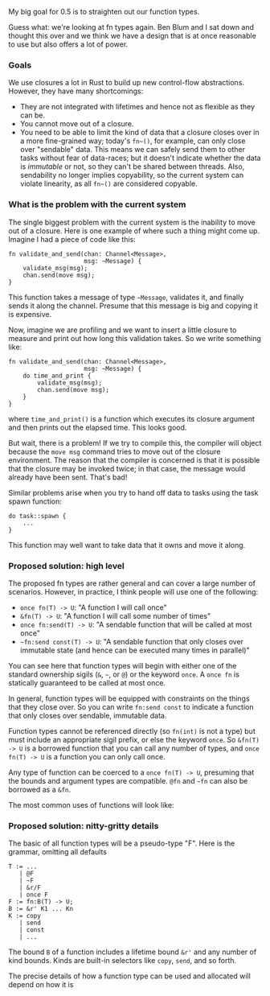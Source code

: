 My big goal for 0.5 is to straighten out our function types.



Guess what: we're looking at fn types again.  Ben Blum and I sat down
and thought this over and we think we have a design that is at once
reasonable to use but also offers a lot of power.

### Goals

We use closures a lot in Rust to build up new control-flow
abstractions.  However, they have many shortcomings:

- They are not integrated with lifetimes and hence not as flexible as
  they can be.
- You cannot move out of a closure.
- You need to be able to limit the kind of data that a closure closes
  over in a more fine-grained way; today's `fn~()`, for example, can
  only close over "sendable" data.  This means we can safely send them
  to other tasks without fear of data-races; but it doesn't indicate
  whether the data is *immutable* or not, so they can't be shared
  between threads.  Also, sendability no longer implies copyability,
  so the current system can violate linearity, as all `fn~()` are
  considered copyable.

### What is the problem with the current system

The single biggest problem with the current system is the inability to
move out of a closure.  Here is one example of where such a thing
might come up.  Imagine I had a piece of code like this:

    fn validate_and_send(chan: Channel<Message>,
                         msg: ~Message) {
        validate_msg(msg);
        chan.send(move msg);
    }

This function takes a message of type `~Message`, validates it, and
finally sends it along the channel.  Presume that this message is big
and copying it is expensive.

Now, imagine we are profiling and we want to insert a little closure
to measure and print out how long this validation takes.  So we write
something like:

    fn validate_and_send(chan: Channel<Message>,
                         msg: ~Message) {
        do time_and_print {
            validate_msg(msg);
            chan.send(move msg);
        }
    }
    
where `time_and_print()` is a function which executes its closure
argument and then prints out the elapsed time.  This looks good.

But wait, there is a problem!  If we try to compile this, the compiler
will object because the `move msg` command tries to move out of the
closure environment.  The reason that the compiler is concerned is
that it is possible that the closure may be invoked twice; in that
case, the message would already have been sent.  That's bad!

Similar problems arise when you try to hand off data to tasks using
the task spawn function:

    do task::spawn {
        ...
    }
    
This function may well want to take data that it owns and move it
along.

### Proposed solution: high level

The proposed fn types are rather general and can cover a large number
of scenarios.  However, in practice, I think people will use one of
the following:

- `once fn(T) -> U`: "A function I will call once"
- `&fn(T) -> U`: "A function I will call some number of times"
- `once fn:send(T) -> U`: "A sendable function that will be called at
  most once"
- `~fn:send const(T) -> U`: "A sendable function that only closes over
  immutable state (and hence can be executed many times in parallel)"

You can see here that function types will begin with either one of the
standard ownership sigils (`&`, `~`, or `@`) or the keyword `once`.
A `once fn` is statically guaranteed to be called at most once.



In general, function types will be equipped with constraints on the
things that they close over.  So you can write `fn:send const` to
indicate a function that only closes over sendable, immutable data.

Function types cannot be referenced directly (so `fn(int)` is not a
type) but must include an appropriate sigil prefix, or else the keyword
`once`.  So `&fn(T) -> U` is a borrowed function that you can call any
number of types, and `once fn(T) -> U` is a function you can only call once.

Any type of function can be coerced to a `once fn(T) -> U`, presuming
that the bounds and argument types are compatible.  `@fn` and `~fn`
can also be borrowed as a `&fn`.

The most common uses of functions will look like:


### Proposed solution: nitty-gritty details

The basic of all function types will be a pseudo-type "F".  Here is
the grammar, omitting all defaults

    T := ...
       | @F
       | ~F
       | &r/F
       | once F
    F := fn:B(T) -> U;
    B := &r' K1 ... Kn
    K := copy
       | send
       | const
       | ...

The bound `B` of a function includes a lifetime bound `&r'` and any
number of kind bounds. Kinds are built-in selectors like `copy`,
`send`, and so forth.

The precise details of how a function type can be used and allocated
will depend on how it is 
